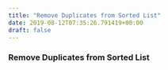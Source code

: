 ```yaml
---
title: "Remove Duplicates from Sorted List"
date: 2019-08-12T07:35:26.791419+00:00
draft: false
---
```


### Remove Duplicates from Sorted List
